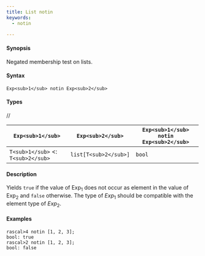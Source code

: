 ```yaml
---
title: List notin
keywords:
  - notin

---
```


#### Synopsis

Negated membership test on lists.

#### Syntax

`Exp<sub>1</sub> notin Exp<sub>2</sub>`

#### Types

//

| `Exp<sub>1</sub>`           |  `Exp<sub>2</sub>`      | `Exp<sub>1</sub> notin Exp<sub>2</sub>`  |
| --- | --- | --- |
| `T<sub>1</sub>`  <: `T<sub>2</sub>` |  `list[T<sub>2</sub>]`  | `bool`                   |


#### Description

Yields `true` if the value of Exp<sub>1</sub> does not occur as element in the value of Exp<sub>2</sub> and `false` otherwise. 
The type of _Exp_<sub>1</sub> should be compatible with the element type of _Exp_<sub>2</sub>.

#### Examples


```rascal-shell
rascal>4 notin [1, 2, 3];
bool: true
rascal>2 notin [1, 2, 3];
bool: false
```



